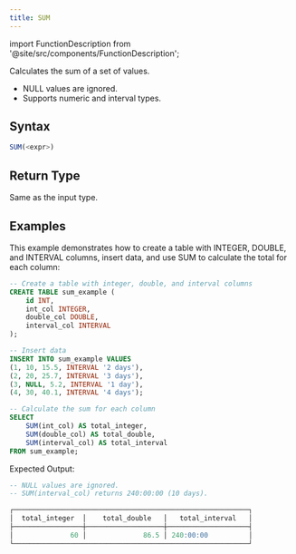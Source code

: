 ```yaml
---
title: SUM
---
```

import FunctionDescription from '@site/src/components/FunctionDescription';

<FunctionDescription description="Introduced or updated: v1.2.697"/>

Calculates the sum of a set of values.

- NULL values are ignored.
- Supports numeric and interval types.

## Syntax

```sql
SUM(<expr>)
```

## Return Type

Same as the input type.

## Examples

This example demonstrates how to create a table with INTEGER, DOUBLE, and INTERVAL columns, insert data, and use SUM to calculate the total for each column:

```sql
-- Create a table with integer, double, and interval columns
CREATE TABLE sum_example (
    id INT,
    int_col INTEGER,
    double_col DOUBLE,
    interval_col INTERVAL
);

-- Insert data
INSERT INTO sum_example VALUES 
(1, 10, 15.5, INTERVAL '2 days'),
(2, 20, 25.7, INTERVAL '3 days'),
(3, NULL, 5.2, INTERVAL '1 day'),  
(4, 30, 40.1, INTERVAL '4 days');

-- Calculate the sum for each column
SELECT 
    SUM(int_col) AS total_integer,
    SUM(double_col) AS total_double,
    SUM(interval_col) AS total_interval
FROM sum_example;
```

Expected Output:

```sql
-- NULL values are ignored.
-- SUM(interval_col) returns 240:00:00 (10 days).

┌──────────────────────────────────────────────────────────┐
│  total_integer  │    total_double   │   total_interval   │
├─────────────────┼───────────────────┼────────────────────┤
│              60 │              86.5 │ 240:00:00          │
└──────────────────────────────────────────────────────────┘
```